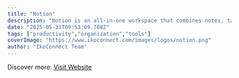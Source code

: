 ```yaml
---
title: "Notion"
description: "Notion is an all-in-one workspace that combines notes, tasks, databases, and wikis in one place."
date: "2025-05-31T09:53:09.708Z"
tags: ["productivity","organization","tools"]
coverImage: "https://www.ikoconnect.com/images/logos/notion.png"
author: "IkoConnect Team"
---
```


Discover more: [Visit Website](https://www.notion.so/)
